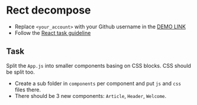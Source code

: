 # Rect decompose
- Replace `<your_account>` with your Github username in the [DEMO LINK](https://alexandr1223.github.io/react_decompose/)
- Follow the [React task guideline](https://github.com/mate-academy/react_task-guideline#react-tasks-guideline)

## Task
Split the `App.js` into smaller components basing on CSS blocks. CSS should be split too.
- Create a sub folder in `components` per component and put `js` and `css` files there.
- There should be 3 new components: `Article`, `Header`, `Welcome`.
